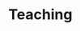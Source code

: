 ---
title: Teaching
summary: Courses I have taught
type: landing

cascade:
  - _target:
      kind: page
    params:
      show_breadcrumb: true

sections:
  - block: collection
    id: teaching
    content:
      title: Teaching
      text: >
        I taught in the Math Department at Western Washington University and Whatcom Community College for 5 years (2014-2019). Here is a list of courses I taught:
        
        - **MATH 112**: Algebra

        - **MATH 114**: Precalculus 1

        - **MATH 115**: Precalculus 2

        - **MATH 118**: Accelerated Precalculus

        - **MATH 124**: Calculus 1

        - **MATH 125**: Calculus 2

        - **MATH 224**: Multivariable Calculus 1

        - **MATH 309**: Proofs in Discrete Math

        - **Math&141**: Precalculus 1

        - **Tutoring**: Although I have now moved into industry, I still (as of 2024) teach math in the form of tutoring. I have a handful of local (Estes Park, CO) students, and I also hold AP calculus recitations for Zinkerz Tutoring Service, a Boston-based online education company that, among other things, provides test prep courses to students in South America.

      filters:
        folders:
          - teaching
   # design:
   #   date_format: '2006'
   #   view: article-grid
   #   fill_image: false
   #   columns: 3
---
